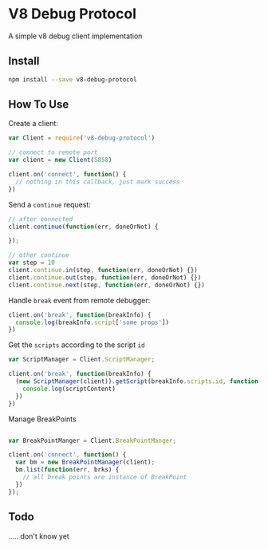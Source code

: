 V8 Debug Protocol
======================

A simple v8 debug client implementation

Install
----------------------

```bash
npm install --save v8-debug-protocol
```

How To Use
----------------------

Create a client:

```js
var Client = require('v8-debug-protocol')

// connect to remote port
var client = new Client(5858)

client.on('connect', function() {
  // nothing in this callback, just mark success
})
```
Send a `continue` request:

```js
// after connected
client.continue(function(err, doneOrNot) {

});

// other continue
var step = 10
client.continue.in(step, function(err, doneOrNot) {})
client.continue.out(step, function(err, doneOrNot) {})
client.continue.next(step, function(err, doneOrNot) {})
```

Handle `break` event from remote debugger:

```js
client.on('break', function(breakInfo) {
  console.log(breakInfo.script['some props'])
})
```

Get the `scripts` according to the script `id`

```js
var ScriptManager = Client.ScriptManager;

client.on('break', function(breakInfo) {
  (new ScriptManager(client)).getScript(breakInfo.scripts.id, function(err, scriptContent) {
    console.log(scriptContent)
  })
})
```

Manage BreakPoints

```js

var BreakPointManger = Client.BreakPointManger;

client.on('connect', function() {
  var bm = new BreakPointManager(client);
  bm.list(function(err, brks) {
    // all break points are instance of BreakPoint
  })
});

```
Todo
--------------------

..... don't know yet

